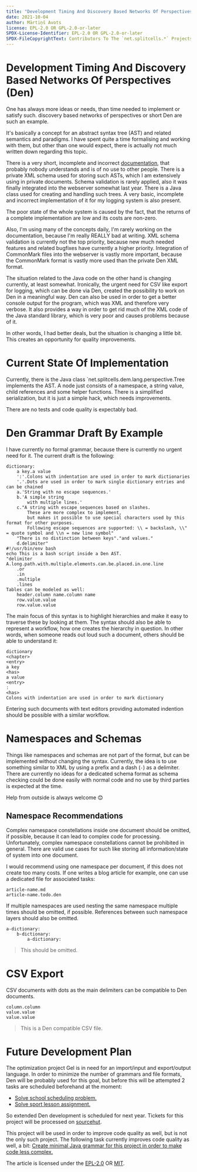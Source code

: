 ```yaml
---
title: "Development Timing And Discovery Based Networks Of Perspectives"
date: 2021-10-04
author: Mārtiņš Avots
license: EPL-2.0 OR GPL-2.0-or-later
SPDX-License-Identifier: EPL-2.0 OR GPL-2.0-or-later
SPDX-FileCopyrightText: Contributors To The `net.splitcells.*` Projects
---
```

# Development Timing And Discovery Based Networks Of Perspectives (Den)
One has always more ideas or needs,
than time needed to implement or satisfy such.
discovery based networks of perspectives or short Den are such an example.

It's basically a concept for an abstract syntax tree (AST)
and related semantics and paradigms.
I have spent quite a time formalising and working with them,
but other than one would expect,
there is actually not much written down regarding this topic.

There is a very short, incomplete and incorrect
[documentation](http://splitcells.net/net/splitcells/dem/lang/tree/index.html),
that probably nobody understands and is of no use to other people.
There is a private XML schema used for storing such ASTs,
which I am extensively using in private documents.
Schema validation is rarely applied,
also it was finally integrated into the webserver somewhat last year.
There is a Java class used for creating and handling such trees.
A very basic, incomplete and incorrect implementation of it for my logging
system is also present.

The poor state of the whole system is caused by the fact,
that the returns of a complete implementation are low
and its costs are non-zero.

Also, I'm using many of the concepts daily,
I'm rarely working on the documentation,
because I'm really REALLY bad at writing.
XML schema validation is currently not the top priority,
because new much needed features and related bugfixes
have currently a higher priority.
Integration of CommonMark files into the webserver is vastly more important,
because the CommonMark format is vastly more used than the private Den
XML format.

The situation related to the Java code on the other hand is changing currently,
at least somewhat.
Ironically, the urgent need for CSV like export for logging,
which can be done via Den,
created the possibility to work on Den in a meaningful way.
Den can also be used in order to get a better console output for the program,
which was XML and therefore very verbose.
It also provides a way in order to get rid much of the XML code of the Java
standard library,
which is very poor and causes problems because of it.

In other words, I had better deals,
but the situation is changing a little bit.
This creates an opportunity for quality improvements.
# Current State Of Implementation
Currently, there is the Java class `net.splitcells.dem.lang.perspective.Tree implements the AST.
A node just consists of a namespace, a string value, child references
and some helper functions.
There is a simplified serialization,
but it is just a simple hack,
which needs improvements.

There are no tests and code quality is expectably bad.
# Den Grammar Draft By Example
I have currently no formal grammar,
because there is currently no urgent need for it.
The current draft is the following:
```
dictionary:
    a key.a value
    ':'.Colons with indentation are used in order to mark dictionaries
    '.'.Dots are used in order to mark single dictionary entries and can be chained
    a.'String with no escape sequences.'
    b.'A simple string
        with multiple lines.'
    c."A string with escape sequences based on slashes.
        These are more complex to implement,
        but makes it possible to use special characters used by this format for other purposes.
        Following escape sequences are supported: \\ = backslash, \\" = quote symbol and \\n = new line symbol"
    "There is no distinction between keys"."and values."
    d.delimiter"
#!/usr/bin/env bash
echo This is a bash script inside a Den AST.
"delimiter
A.long.path.with.multiple.elements.can.be.placed.in.one.line
    .or
    .in
    .multiple
    .lines
Tables can be modeled as well:
    header.column name.column name
    row.value.value
    row.value.value
```
The main focus of this syntax is to highlight hierarchies and make it easy
to traverse these by looking at them.
The syntax should also be able to represent a workflow,
how one creates the hierarchy in question.
In other words, when someone reads out loud such a document,
others should be able to understand it:
```
dictionary
<chapter>
<entry>
a key
<has>
a value
<entry>
:
<has>
Colons with indentation are used in order to mark dictionary
```
Entering such documents with text editors providing automated indention
should be possible with a similar workflow.
# Namespaces and Schemas
Things like namespaces and schemas are not part of the format,
but can be implemented without changing the syntax.
Currently, the idea is to use something similar to XML by using a prefix
and a dash (`-`) as a delimiter.
There are currently no ideas for a dedicated schema format
as schema checking could be done easily with normal code and no
use by third parties is expected at the time.

Help from outside is always welcome 😊
## Namespace Recommendations
Complex namespace constellations inside one document should be omitted,
if possible,
because it can lead to complex code for processing.
Unfortunately, complex namespace constellations cannot be prohibited in general.
There are valid use cases for such like storing all information/state of system
into one document.

I would recommend using one namespace per document,
if this does not create too many costs.
If one writes a blog article for example,
one can use a dedicated file for associated tasks:
```
article-name.md
article-name.todo.den
```
If multiple namespaces are used nesting the same namespace multiple times
should be omitted,
if possible.
References between such namespace layers should also be omitted.
```
a-dictionary:
    b-dictionary:
        a-dictionary:
```
> This should be omitted.
# CSV Export
CSV documents with dots as the main delimiters can be compatible to Den
documents.
```
column.column
value.value
value.value
```
> This is a Den compatible CSV file.
# Future Development Plan
The optimization project Gel is in need for an import/input and export/output
language.
In order to minimize the number of grammars and file formats,
Den will be probably used for this goal,
but before this will be attempted 2 tasks are scheduled beforehand at the moment:
* [Solve school scheduling problem.](https://github.com/www-splitcells-net/net.splitcells.network/issues/8)
* [Solve sport lesson assignment.](https://github.com/www-splitcells-net/net.splitcells.network/issues/9)

So extended Den development is scheduled for next year.
Tickets for this project will be processed on [sourcehut](https://todo.sr.ht/~splitcells-net/net.splitcells.network).

This project will be used in order to improve code quality as well,
but is not the only such project.
The following task currently improves code quality as well,
a bit: [Create minimal Java grammar for this project in order to make code less complex.](https://github.com/www-splitcells-net/net.splitcells.network/issues/10)

The article is licensed under the [EPL-2.0](http://splitcells.net/net/splitcells/network/legal/licenses/EPL-2.0.txt)
OR [MIT](http://splitcells.net/net/splitcells/network/legal/licenses/MIT.txt).